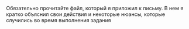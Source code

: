 Обязательно прочитайте файл, который я приложил к письму. В нем я кратко объяснил свои действия и некоторые нюансы, которые случились во время выполнения задания